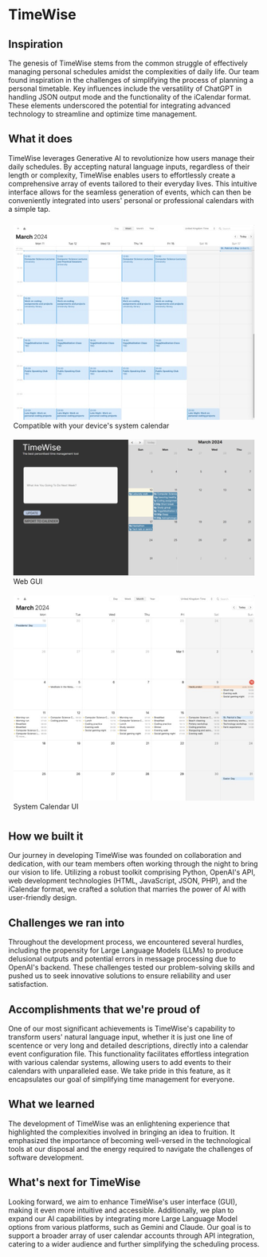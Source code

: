 # TimeWise

## Inspiration
The genesis of TimeWise stems from the common struggle of effectively managing personal schedules amidst the complexities of daily life. Our team found inspiration in the challenges of simplifying the process of planning a personal timetable. Key influences include the versatility of ChatGPT in handling JSON output mode and the functionality of the iCalendar format. These elements underscored the potential for integrating advanced technology to streamline and optimize time management.

## What it does
TimeWise leverages Generative AI to revolutionize how users manage their daily schedules. By accepting natural language inputs, regardless of their length or complexity, TimeWise enables users to effortlessly create a comprehensive array of events tailored to their everyday lives. This intuitive interface allows for the seamless generation of events, which can then be conveniently integrated into users' personal or professional calendars with a simple tap.

  <figure style="display:inline-block; margin:10px;">
    <img src="./demo_pics/Compatible%20to%20your%20device's%20system%20calendar.jpg" width="500">
    <figcaption>Compatible with your device's system calendar</figcaption>
  </figure>

  <figure style="display:inline-block; margin:10px;">
    <img src="./demo_pics/Web%20GUI.png" width="500">
    <figcaption>Web GUI</figcaption>
  </figure>

  <figure style="display:inline-block; margin:10px;">
    <img src="./demo_pics/System%20calendar%20UI.jpg" width="500">
    <figcaption>System Calendar UI</figcaption>
  </figure>

## How we built it
Our journey in developing TimeWise was founded on collaboration and dedication, with our team members often working through the night to bring our vision to life. Utilizing a robust toolkit comprising Python, OpenAI's API, web development technologies (HTML, JavaScript, JSON, PHP), and the iCalendar format, we crafted a solution that marries the power of AI with user-friendly design.

## Challenges we ran into
Throughout the development process, we encountered several hurdles, including the propensity for Large Language Models (LLMs) to produce delusional outputs and potential errors in message processing due to OpenAI's backend. These challenges tested our problem-solving skills and pushed us to seek innovative solutions to ensure reliability and user satisfaction.

## Accomplishments that we're proud of
One of our most significant achievements is TimeWise's capability to transform users' natural language input, whether it is just one line of scentence or very long and detailed descriptions, directly into a calendar event configuration file. This functionality facilitates effortless integration with various calendar systems, allowing users to add events to their calendars with unparalleled ease. We take pride in this feature, as it encapsulates our goal of simplifying time management for everyone.

## What we learned
The development of TimeWise was an enlightening experience that highlighted the complexities involved in bringing an idea to fruition. It emphasized the importance of becoming well-versed in the technological tools at our disposal and the energy required to navigate the challenges of software development.

## What's next for TimeWise
Looking forward, we aim to enhance TimeWise's user interface (GUI), making it even more intuitive and accessible. Additionally, we plan to expand our AI capabilities by integrating more Large Language Model options from various platforms, such as Gemini and Claude. Our goal is to support a broader array of user calendar accounts through API integration, catering to a wider audience and further simplifying the scheduling process.
